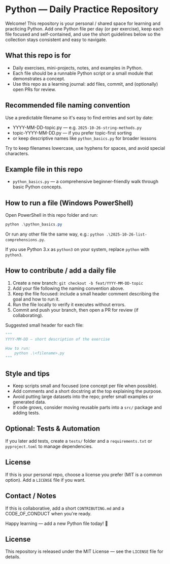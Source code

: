 # Python — Daily Practice Repository

Welcome! This repository is your personal / shared space for learning and practicing Python.
Add one Python file per day (or per exercise), keep each file focused and self-contained, and use the short guidelines below so the collection stays consistent and easy to navigate.

## What this repo is for

- Daily exercises, mini-projects, notes, and examples in Python.
- Each file should be a runnable Python script or a small module that demonstrates a concept.
- Use this repo as a learning journal: add files, commit, and (optionally) open PRs for review.

## Recommended file naming convention

Use a predictable filename so it's easy to find entries and sort by date:

- YYYY-MM-DD-topic.py  — e.g. `2025-10-26-string-methods.py`
- topic-YYYY-MM-DD.py  — if you prefer topic-first sorting
- or keep descriptive names like `python_basics.py` for broader lessons

Try to keep filenames lowercase, use hyphens for spaces, and avoid special characters.

## Example file in this repo

- `python_basics.py` — a comprehensive beginner-friendly walk through basic Python concepts.

## How to run a file (Windows PowerShell)

Open PowerShell in this repo folder and run:

```powershell
python .\python_basics.py
```

Or run any other file the same way, e.g.: `python .\2025-10-26-list-comprehensions.py`.

If you use Python 3.x as `python3` on your system, replace `python` with `python3`.

## How to contribute / add a daily file

1. Create a new branch: `git checkout -b feat/YYYY-MM-DD-topic`
2. Add your file following the naming convention above.
3. Keep the file focused: include a small header comment describing the goal and how to run it.
4. Run the file locally to verify it executes without errors.
5. Commit and push your branch, then open a PR for review (if collaborating).

Suggested small header for each file:

```python
"""
YYYY-MM-DD — short description of the exercise

How to run:
	python .\<filename>.py
"""
```

## Style and tips

- Keep scripts small and focused (one concept per file when possible).
- Add comments and a short docstring at the top explaining the purpose.
- Avoid putting large datasets into the repo; prefer small examples or generated data.
- If code grows, consider moving reusable parts into a `src/` package and adding tests.

## Optional: Tests & Automation

If you later add tests, create a `tests/` folder and a `requirements.txt` or `pyproject.toml` to manage dependencies.

## License

If this is your personal repo, choose a license you prefer (MIT is a common option). Add a `LICENSE` file if you want.

## Contact / Notes

If this is collaborative, add a short `CONTRIBUTING.md` and a CODE_OF_CONDUCT when you're ready.

Happy learning — add a new Python file today! 🚀

## License

This repository is released under the MIT License — see the `LICENSE` file for details.

